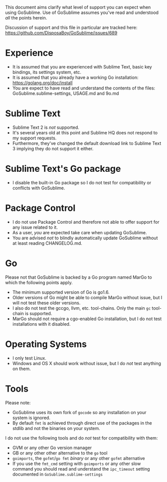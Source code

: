 This document aims clarify what level of support you can expect when using GoSublime.
Use of GoSublime assumes you've read and understood *all* the points herein.

Discussion of support and this file in particular are tracked here: https://github.com/DisposaBoy/GoSublime/issues/689

# Experience

* It is assumed that you are experienced with Sublime Text, basic key bindings, its settings system, etc.
* It is assumed that you already have a working Go installation: https://golang.org/doc/install
* You are expect to have read and understand the contents of the files: GoSublime.sublime-settings, USAGE.md and 9o.md

# Sublime Text

* Sublime Text 2 is *not* supported.
* It's several years old at this point and Sublime HQ does not respond to my support requests.
* Furthermore, they've changed the default download link to Sublime Text 3 implying they do not support it either.

# Sublime Text's Go package

* I disable the built-in Go package so I do not test for compatibility or conflicts with GoSublime.

# Package Control

* I do not use Package Control and therefore not able to offer support for any issue related to it.
* As a user, *you* are expected take care when updating GoSublime.
* You are advised *not* to blindly automatically update GoSublime without at least reading CHANGELOG.md.

# Go

Please not that GoSublime is backed by a Go program named MarGo to which the following points apply.

* The minimum supported version of Go is go1.6.
* Older versions of Go might be able to compile MarGo without issue, but I will not test these older versions.
* I also do not test the gccgo, llvm, etc. tool-chains. Only the main `gc` tool-chain is supported.
* MarGo should not require a cgo-enabled Go installation, but I do not test installations with it disabled.

# Operating Systems

* I only test Linux.
* Windows and OS X should work without issue, but I do *not* test anything on them.

# Tools

Please note:

* GoSublime uses its own fork of `gocode` so any installation on your system is ignored.
* By default `fmt` is achieved through direct use of the packages in the stdlib and not the binaries on your system.

I do not use the following tools and do *not* test for compatibility with them:

* GVM or any other Go version manager
* GB or any other other alternative to the `go` tool
* `goimports`, the `gofmt`/`go fmt` *binary* or any other `gofmt` alternative
* If you use the `fmt_cmd` setting with `goimports` or any other slow command
   you should read and understand the `ipc_timeout` setting documented in `GoSublime.sublime-settings`
